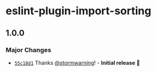# eslint-plugin-import-sorting

## 1.0.0

### Major Changes

- [`55c18d1`](https://github.com/stormwarning/eslint-plugin-import-sorting/commit/55c18d18e70c90d9495996d8adaf22db25a5214f) Thanks [@stormwarning](https://github.com/stormwarning)! - **Initial release 🎉**

